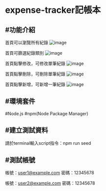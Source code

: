 # expense-tracker記帳本
#功能介紹
--
首頁可以瀏覽所有紀錄
![image](https://github.com/peipeipeipeigit/expense-tracker/assets/56731175/12d54a56-ba58-48b0-8785-2ec7b9e578d5)

首頁可篩選紀錄類別
![image](https://github.com/peipeipeipeigit/expense-tracker/assets/56731175/c7d1fd65-5826-4e71-9a11-d6b78f20e8ee)

首頁點擊修改，可修改單筆紀錄
![image](https://github.com/peipeipeipeigit/expense-tracker/assets/56731175/e04c0cde-6b8e-44eb-8ec8-bb8456526f2b)

首頁點擊刪除，可刪除單筆紀錄
![image](https://github.com/peipeipeipeigit/expense-tracker/assets/56731175/313ae886-9de7-492a-832f-f77c401d6537)

首頁點擊新增，可新增一筆紀錄
![image](https://github.com/peipeipeipeigit/expense-tracker/assets/56731175/2a6e5d71-fc6b-4340-911e-60445565d7e6)

#環境套件
--
#Node.js
#npm(Node Package Manager)

#建立測試資料
--
請於terminal輸入script指令：npm run seed

#測試帳號
--
帳號：user1@example.com
密碼：12345678

帳號：user2@example.com
密碼：12345678 
